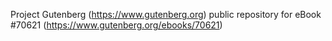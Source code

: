 Project Gutenberg (https://www.gutenberg.org) public repository for
eBook #70621 (https://www.gutenberg.org/ebooks/70621)
